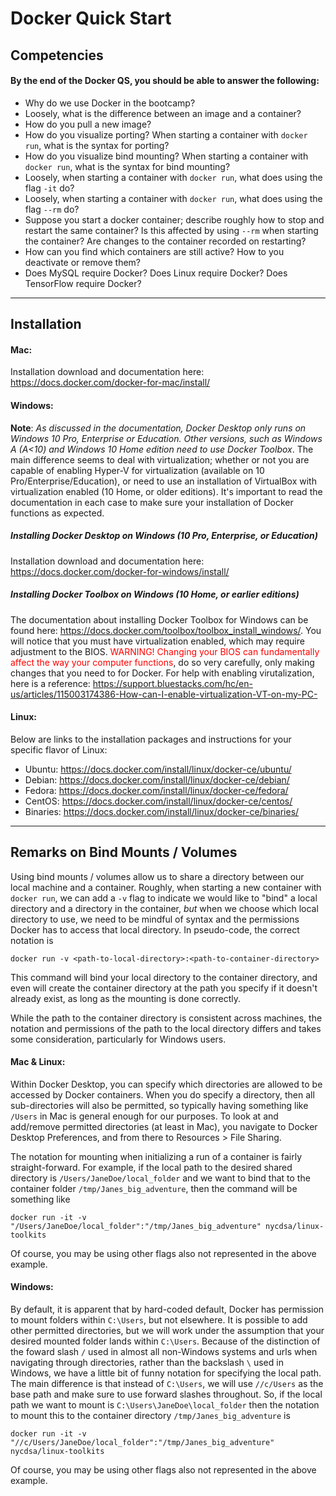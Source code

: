 # Docker Quick Start

## Competencies
#### **By the end of the Docker QS, you should be able to answer the following**:
  - Why do we use Docker in the bootcamp?
  - Loosely, what is the difference between an image and a container?
  - How do you pull a new image?
  - How do you visualize porting? When starting a container with `docker run`, what is the syntax for porting?
  - How do you visualize bind mounting? When starting a container with `docker run`, what is the syntax for bind mounting?
  - Loosely, when starting a container with `docker run`, what does using the flag `-it` do?
  - Loosely, when starting a container with `docker run`, what does using the flag `--rm` do?
  - Suppose you start a docker container; describe roughly how to stop and restart the same container? Is this affected by using `--rm` when starting the container? Are changes to the container recorded on restarting?
  - How can you find which containers are still active? How to you deactivate or remove them?
  - Does MySQL require Docker? Does Linux require Docker? Does TensorFlow require Docker?

___

## Installation
#### **Mac**:

Installation download and documentation here: https://docs.docker.com/docker-for-mac/install/
    
#### **Windows**: 

<b>Note</b>: *As discussed in the documentation, Docker Desktop only runs on Windows 10 Pro, Enterprise or Education. Other versions, such as Windows A (A<10) and Windows 10 Home edition need to use Docker Toolbox*. The main difference seems to deal with virtualization; whether or not you are capable of enabling Hyper-V for virtualization (available on 10 Pro/Enterprise/Education), or need to use an installation of VirtualBox with virtualization enabled (10 Home, or older editions). It's important to read the documentation in each case to make sure your installation of Docker functions as expected. 


##### Installing Docker Desktop on Windows (10 Pro, Enterprise, or Education)
Installation download and documentation here: https://docs.docker.com/docker-for-windows/install/

##### Installing Docker Toolbox on Windows (10 Home, or earlier editions)

The documentation about installing Docker Toolbox for Windows can be found here: https://docs.docker.com/toolbox/toolbox_install_windows/. You will notice that you must have virtualization enabled, which may require adjustment to the BIOS. <font color="red">WARNING! Changing your BIOS can fundamentally affect the way your computer functions</font>, do so very carefully, only making changes that you need to for Docker. For help with enabling virutalization, here is a reference: https://support.bluestacks.com/hc/en-us/articles/115003174386-How-can-I-enable-virtualization-VT-on-my-PC-
    
#### **Linux**: 

Below are links to the installation packages and instructions for your specific flavor of Linux:

  - Ubuntu: https://docs.docker.com/install/linux/docker-ce/ubuntu/
  - Debian: https://docs.docker.com/install/linux/docker-ce/debian/
  - Fedora: https://docs.docker.com/install/linux/docker-ce/fedora/
  - CentOS: https://docs.docker.com/install/linux/docker-ce/centos/
  - Binaries: https://docs.docker.com/install/linux/docker-ce/binaries/
  
--- 

## Remarks on Bind Mounts / Volumes

Using bind mounts / volumes allow us to share a directory between our local machine and a container. Roughly, when starting a new container with `docker run`, we can add a `-v` flag to indicate we would like to "bind" a local directory and a directory in the container, *but* when we choose which local directory to use, we need to be mindful of syntax and the permissions Docker has to access that local directory. In pseudo-code, the correct notation is
```
docker run -v <path-to-local-directory>:<path-to-container-directory>
```

This command will bind your local directory to the container directory, and even will create the container directory at the path you specify if it doesn't already exist, as long as the mounting is done correctly. 

While the path to the container directory is consistent across machines, the notation and permissions of the path to the local directory differs and takes some consideration, particularly for Windows users. 

#### Mac & Linux:

Within Docker Desktop, you can specify which directories are allowed to be accessed by Docker containers. When you do specify a directory, then all sub-directories will also be permitted, so typically having something like `/Users` in Mac is general enough for our purposes. To look at and add/remove permitted directories (at least in Mac), you navigate to Docker Desktop Preferences, and from there to Resources > File Sharing. 

The notation for mounting when initializing a run of a container is fairly straight-forward. For example, if the local path to the desired shared directory is `/Users/JaneDoe/local_folder` and we want to bind that to the container folder `/tmp/Janes_big_adventure`, then the command will be something like
```
docker run -it -v "/Users/JaneDoe/local_folder":"/tmp/Janes_big_adventure" nycdsa/linux-toolkits
```
Of course, you may be using other flags also not represented in the above example.

#### Windows:

By default, it is apparent that by hard-coded default, Docker has permission to mount folders within `C:\Users`, but not elsewhere. It is possible to add other permitted directories, but we will work under the assumption that your desired mounted folder lands within `C:\Users`. Because of the distinction of the foward slash `/` used in almost all non-Windows systems and urls when navigating through directories, rather than the backslash `\` used in Windows, we have a little bit of funny notation for specifying the local path. The main difference is that instead of `C:\Users`, we will use `//c/Users` as the base path and make sure to use forward slashes throughout. So, if the local path we want to mount is `C:\Users\JaneDoe\local_folder` then the notation to mount this to the container directory `/tmp/Janes_big_adventure` is
```
docker run -it -v "//c/Users/JaneDoe/local_folder":"/tmp/Janes_big_adventure" nycdsa/linux-toolkits
```
Of course, you may be using other flags also not represented in the above example.
